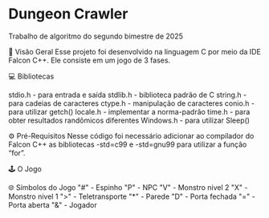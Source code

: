 # Dungeon Crawler
Trabalho de algoritmo do segundo bimestre de 2025

🔭 Visão Geral
Esse projeto foi desenvolvido na linguagem C por meio da IDE Falcon C++. Ele consiste em um jogo de 3 fases.

💻 Bibliotecas

stdio.h - para entrada e saída 
stdlib.h - biblioteca padrão de C 
string.h - para cadeias de caracteres 
ctype.h - manipulação de caracteres 
conio.h - para utilizar getch() 
locale.h - implementar a norma-padrão 
time.h - para obter resultados randômicos diferentes
Windows.h - para utilizar Sleep()

⚙️ Pré-Requisitos
Nesse código foi necessário adicionar ao compilador do Falcon C++ as bibliotecas -std=c99 e -std=gnu99 para utilizar a função “for”.

🕹️ O Jogo

🌐 Símbolos do Jogo
"#" - Espinho
"P" - NPC
"V" - Monstro nivel 2
"X" - Monstro nivel 1
">" - Teletransporte
"*" - Parede
"D" - Porta fechada
"=" - Porta aberta
"&" - Jogador